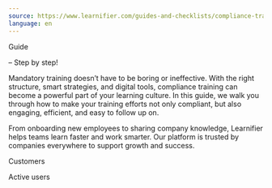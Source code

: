 ```yaml
---
source: https://www.learnifier.com/guides-and-checklists/compliance-training-management
language: en
---
```


Guide

– Step by step!

Mandatory training doesn’t have to be boring or ineffective. With the right structure, smart strategies, and digital tools, compliance training can become a powerful part of your learning culture. In this guide, we walk you through how to make your training efforts not only compliant, but also engaging, efficient, and easy to follow up on.

From onboarding new employees to sharing company knowledge, Learnifier helps teams learn faster and work smarter. Our platform is trusted by companies everywhere to support growth and success.

Customers

Active users